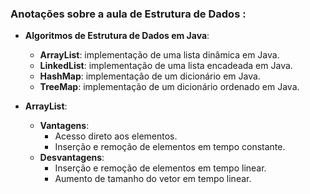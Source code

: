 ### Anotações sobre a aula de Estrutura de Dados :

- **Algoritmos de Estrutura de Dados em Java**:
  - **ArrayList**: implementação de uma lista dinâmica em Java.
  - **LinkedList**: implementação de uma lista encadeada em Java.
  - **HashMap**: implementação de um dicionário em Java.
  - **TreeMap**: implementação de um dicionário ordenado em Java.

- **ArrayList**:
  - **Vantagens**:
    - Acesso direto aos elementos.
    - Inserção e remoção de elementos em tempo constante.
  - **Desvantagens**:
    - Inserção e remoção de elementos em tempo linear.
    - Aumento de tamanho do vetor em tempo linear.

